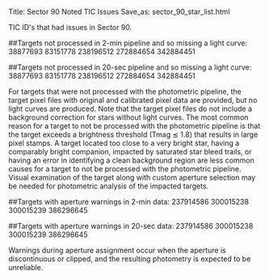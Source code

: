 Title: Sector 90 Noted TIC Issues
Save_as: sector_90_star_list.html

TIC ID's that had issues in Sector 90.

##Targets not processed in 2-min pipeline and so missing a light curve:
38877693
83151778
238196512
272884654
342884451

##Targets not processed in 20-sec pipeline and so missing a light curve:
38877693 
83151778 
238196512
272884654
342884451

For targets that were not processed with the photometric pipeline, the target pixel files
with original and calibrated pixel data are provided, but no light curves are produced. Note
that the target pixel files do not include a background correction for stars without light
curves. The most common reason for a target to not be processed with the photometric
pipeline is that the target exceeds a brightness threshold (Tmag ≲ 1.8) that results in
large pixel stamps. A target located too close to a very bright star, having a comparably
bright companion, impacted by saturated star bleed trails, or having an error in identifying
a clean background region are less common causes for a target to not be processed with
the photometric pipeline. Visual examination of the target along with custom aperture
selection may be needed for photometric analysis of the impacted targets.

##Targets with aperture warnings in 2-min data: 
237914586 
300015238 
300015239 
386296645 


##Targets with aperture warnings in 20-sec data: 
237914586
300015238
300015239
386296645

Warnings during
aperture assignment occur when the aperture is discontinuous or clipped, and the resulting
photometry is expected to be unreliable.